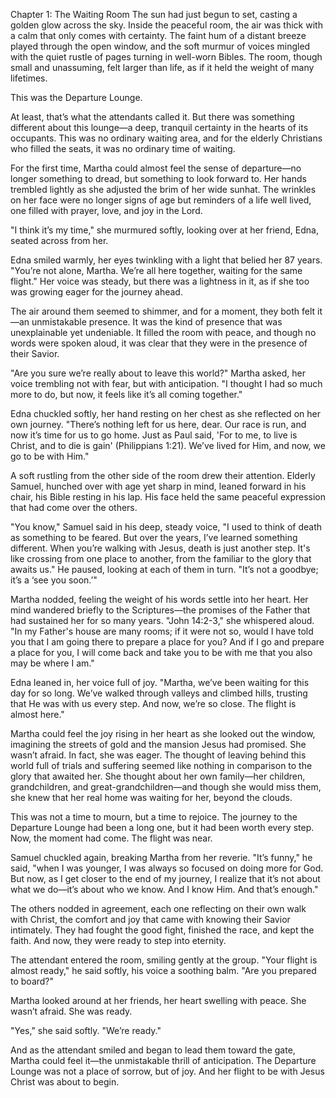 
Chapter 1: The Waiting Room
The sun had just begun to set, casting a golden glow across the sky. Inside the peaceful room, the air was thick with a calm that only comes with certainty. The faint hum of a distant breeze played through the open window, and the soft murmur of voices mingled with the quiet rustle of pages turning in well-worn Bibles. The room, though small and unassuming, felt larger than life, as if it held the weight of many lifetimes.

This was the Departure Lounge.

At least, that’s what the attendants called it. But there was something different about this lounge—a deep, tranquil certainty in the hearts of its occupants. This was no ordinary waiting area, and for the elderly Christians who filled the seats, it was no ordinary time of waiting.

For the first time, Martha could almost feel the sense of departure—no longer something to dread, but something to look forward to. Her hands trembled lightly as she adjusted the brim of her wide sunhat. The wrinkles on her face were no longer signs of age but reminders of a life well lived, one filled with prayer, love, and joy in the Lord.

"I think it’s my time," she murmured softly, looking over at her friend, Edna, seated across from her.

Edna smiled warmly, her eyes twinkling with a light that belied her 87 years. "You’re not alone, Martha. We’re all here together, waiting for the same flight." Her voice was steady, but there was a lightness in it, as if she too was growing eager for the journey ahead.

The air around them seemed to shimmer, and for a moment, they both felt it—an unmistakable presence. It was the kind of presence that was unexplainable yet undeniable. It filled the room with peace, and though no words were spoken aloud, it was clear that they were in the presence of their Savior.

"Are you sure we’re really about to leave this world?" Martha asked, her voice trembling not with fear, but with anticipation. "I thought I had so much more to do, but now, it feels like it’s all coming together."

Edna chuckled softly, her hand resting on her chest as she reflected on her own journey. "There’s nothing left for us here, dear. Our race is run, and now it’s time for us to go home. Just as Paul said, 'For to me, to live is Christ, and to die is gain' (Philippians 1:21). We’ve lived for Him, and now, we go to be with Him."

A soft rustling from the other side of the room drew their attention. Elderly Samuel, hunched over with age yet sharp in mind, leaned forward in his chair, his Bible resting in his lap. His face held the same peaceful expression that had come over the others.

"You know," Samuel said in his deep, steady voice, "I used to think of death as something to be feared. But over the years, I’ve learned something different. When you’re walking with Jesus, death is just another step. It's like crossing from one place to another, from the familiar to the glory that awaits us." He paused, looking at each of them in turn. "It’s not a goodbye; it’s a ‘see you soon.’"

Martha nodded, feeling the weight of his words settle into her heart. Her mind wandered briefly to the Scriptures—the promises of the Father that had sustained her for so many years. "John 14:2-3," she whispered aloud. "In my Father's house are many rooms; if it were not so, would I have told you that I am going there to prepare a place for you? And if I go and prepare a place for you, I will come back and take you to be with me that you also may be where I am."

Edna leaned in, her voice full of joy. "Martha, we’ve been waiting for this day for so long. We’ve walked through valleys and climbed hills, trusting that He was with us every step. And now, we’re so close. The flight is almost here."

Martha could feel the joy rising in her heart as she looked out the window, imagining the streets of gold and the mansion Jesus had promised. She wasn’t afraid. In fact, she was eager. The thought of leaving behind this world full of trials and suffering seemed like nothing in comparison to the glory that awaited her. She thought about her own family—her children, grandchildren, and great-grandchildren—and though she would miss them, she knew that her real home was waiting for her, beyond the clouds.

This was not a time to mourn, but a time to rejoice. The journey to the Departure Lounge had been a long one, but it had been worth every step. Now, the moment had come. The flight was near.

Samuel chuckled again, breaking Martha from her reverie. "It’s funny," he said, "when I was younger, I was always so focused on doing more for God. But now, as I get closer to the end of my journey, I realize that it’s not about what we do—it’s about who we know. And I know Him. And that’s enough."

The others nodded in agreement, each one reflecting on their own walk with Christ, the comfort and joy that came with knowing their Savior intimately. They had fought the good fight, finished the race, and kept the faith. And now, they were ready to step into eternity.

The attendant entered the room, smiling gently at the group. "Your flight is almost ready," he said softly, his voice a soothing balm. "Are you prepared to board?"

Martha looked around at her friends, her heart swelling with peace. She wasn’t afraid. She was ready.

"Yes," she said softly. "We’re ready."

And as the attendant smiled and began to lead them toward the gate, Martha could feel it—the unmistakable thrill of anticipation. The Departure Lounge was not a place of sorrow, but of joy. And her flight to be with Jesus Christ was about to begin.

